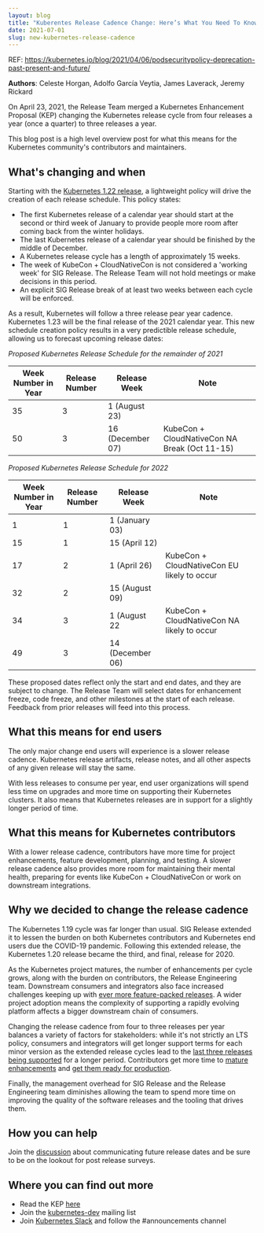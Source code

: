 ```yaml
---
layout: blog
title: "Kuberentes Release Cadence Change: Here’s What You Need To Know"
date: 2021-07-01
slug: new-kubernetes-release-cadence
---
```


REF: https://kubernetes.io/blog/2021/04/06/podsecuritypolicy-deprecation-past-present-and-future/


**Authors**: Celeste Horgan, Adolfo García Veytia, James Laverack, Jeremy Rickard

On April 23, 2021, the Release Team merged a Kubernetes Enhancement Proposal (KEP) changing the Kubernetes release cycle from four releases a year (once a quarter) to three releases a year. 

This blog post is a high level overview post for what this means for the Kubernetes community's contributors and maintainers.

## What's changing and when

Starting with the [Kubernetes 1.22 release](https://www.kubernetes.dev/resources/release/), a lightweight policy will drive the creation of each release schedule. This policy states:

* The first Kubernetes release of a calendar year should start at the second or third
   week of January to provide people more room after coming back from the
   winter holidays.
* The last Kubernetes release of a calendar year should be finished by the middle of
   December.
* A Kubernetes release cycle has a length of approximately 15 weeks.
* The week of KubeCon + CloudNativeCon is not considered a 'working week' for SIG Release. The Release Team will not hold meetings or make decisions in this period.
* An explicit SIG Release break of at least two weeks between each cycle will
   be enforced.

As a result, Kubernetes will follow a three release pear year cadence. Kubernetes 1.23 will be the final release of the 2021 calendar year. This new schedule creation policy results in a very predictible release schedule, allowing us to forecast upcoming release dates:


*Proposed Kubernetes Release Schedule for the remainder of 2021*

| Week Number in Year | Release Number | Release Week | Note |
| -------- | -------- | -------- | -------- |
| 35 | 3 | 1 (August 23) | | 
| 50 | 3 | 16 (December 07) | KubeCon + CloudNativeCon NA Break (Oct 11-15) | 

*Proposed Kubernetes Release Schedule for 2022*

| Week Number in Year | Release Number | Release Week | Note |
| -------- | -------- | -------- | -------- |
| 1  | 1 | 1 (January 03) | |
| 15 | 1 | 15 (April 12) | | 
| 17 | 2 | 1 (April 26) | KubeCon + CloudNativeCon EU likely to occur |
| 32 | 2 | 15 (August 09) | |
| 34 | 3 | 1 (August 22 | KubeCon + CloudNativeCon NA likely to occur |
| 49 | 3 | 14 (December 06) |

These proposed dates reflect only the start and end dates, and they are subject to change. The Release Team will select dates for enhancement freeze, code freeze, and other milestones at the start of each release. Feedback from prior releases will feed into this process.

## What this means for end users 

The only major change end users will experience is a slower release cadence. Kubernetes release artifacts, release notes, and all other aspects of any given release will stay the same.

With less releases to consume per year, end user organizations will spend less time on upgrades and more time on supporting their Kubernetes clusters. It also means that Kubernetes releases are in support for a slightly longer period of time.


## What this means for Kubernetes contributors 

With a lower release cadence, contributors have more time for project enhancements, feature development, planning, and testing. A slower release cadence also provides more room for maintaining their mental health, preparing for events like KubeCon + CloudNativeCon or work on downstream integrations.


## Why we decided to change the release cadence

The Kubernetes 1.19 cycle was far longer than usual. SIG Release extended it to lessen the burden on both Kubernetes contributors and Kubernetes end users due the COVID-19 pandemic. Following this extended release, the Kubernetes 1.20 release became the third, and final, release for 2020. 

As the Kubernetes project matures, the number of enhancements per cycle grows, along with the burden on contributors, the Release Engineering team.  Downstream consumers and integrators also face increased challenges keeping up with [ever more feature-packed releases](https://kubernetes.io/blog/2021/04/08/kubernetes-1-21-release-announcement/). A wider project adoption means the complexity of supporting a rapidly evolving platform affects a bigger downstream chain of consumers.

Changing the release cadence from four to three releases per year balances a variety of factors for stakeholders: while it's not strictly an LTS policy, consumers and integrators will get longer support terms for each minor version as the extended release cycles lead to the [last three releases being supported](https://kubernetes.io/blog/2020/08/31/kubernetes-1-19-feature-one-year-support/) for a longer period. Contributors get more time to [mature enhancements](https://www.cncf.io/blog/2021/04/12/enhancing-the-kubernetes-enhancements-process/) and [get them ready for production](https://github.com/kubernetes/community/blob/master/sig-architecture/production-readiness.md). 

Finally, the management overhead for SIG Release and the Release Engineering team diminishes allowing the team to spend more time on improving the quality of the software releases and the tooling that drives them.

## How you can help

Join the [discussion](https://github.com/kubernetes/sig-release/discussions/1566) about communicating future release dates and be sure to be on the lookout for post release surveys. 

## Where you can find out more

-  Read the KEP [here](https://github.com/kubernetes/enhancements/tree/master/keps/sig-release/2572-release-cadence)
-  Join the [kubernetes-dev](https://groups.google.com/g/kubernetes-dev) mailing list
-  Join [Kubernetes Slack](https://slack.k8s.io) and follow the #announcements channel
